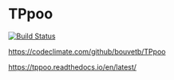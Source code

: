 # TPpoo
[![Build Status](https://travis-ci.com/bouvetb/TPpoo.svg?branch=master)](https://travis-ci.com/bouvetb/TPpoo)

https://codeclimate.com/github/bouvetb/TPpoo

https://tppoo.readthedocs.io/en/latest/
